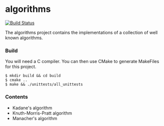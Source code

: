 # algorithms

[![Build Status](https://travis-ci.org/dgkimura/algorithms.svg?branch=master)](https://travis-ci.org/dgkimura/algorithms)

The algorithms project contains the implementations of a collection of well
known algorithms.


### Build
You will need a C compiler. You can then use CMake to generate MakeFiles for
this project.
```
$ mkdir build && cd build
$ cmake ..
$ make && ./unittests/all_unittests
```

### Contents
- Kadane's algorithm
- Knuth-Morris-Pratt algorithm
- Manacher's algorithm
